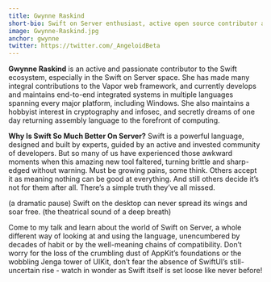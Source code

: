 ```yaml
---
title: Gwynne Raskind
short-bio: Swift on Server enthusiast, active open source contributor across the Swift ecosystem, and maintainer of several aspects of [https://vapor.codes](https://vapor.codes)
image: Gwynne-Raskind.jpg
anchor: gwynne
twitter: https://twitter.com/_AngeloidBeta
---
```


**Gwynne Raskind** is an active and passionate contributor to the Swift ecosystem, especially in the Swift on Server space. She has made many integral contributions to the Vapor web framework, and currently develops and maintains end-to-end integrated systems in multiple languages spanning every major platform, including Windows. She also maintains a hobbyist interest in cryptography and infosec, and secretly dreams of one day returning assembly language to the forefront of computing.

**Why Is Swift So Much Better On Server?**
Swift is a powerful language, designed and built by experts, guided by an active and invested community of developers. But so many of us have experienced those awkward moments when this amazing new tool faltered, turning brittle and sharp-edged without warning. Must be growing pains, some think. Others accept it as meaning nothing can be good at everything. And still others decide it’s not for them after all. There’s a simple truth they’ve all missed.

(a dramatic pause) Swift on the desktop can never spread its wings and soar free. (the theatrical sound of a deep breath)

Come to my talk and learn about the world of Swift on Server, a whole different way of looking at and using the language, unencumbered by decades of habit or by the well-meaning chains of compatibility. Don’t worry for the loss of the crumbling dust of AppKit’s foundations or the wobbling Jenga tower of UIKit, don’t fear the absence of SwiftUI’s still-uncertain rise - watch in wonder as Swift itself is set loose like never before!